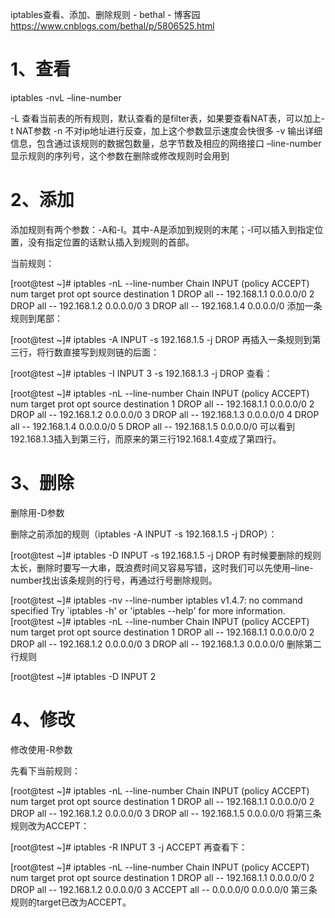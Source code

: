 iptables查看、添加、删除规则 - bethal - 博客园 https://www.cnblogs.com/bethal/p/5806525.html

# 1、查看
iptables -nvL –line-number

-L 查看当前表的所有规则，默认查看的是filter表，如果要查看NAT表，可以加上-t NAT参数
-n 不对ip地址进行反查，加上这个参数显示速度会快很多
-v 输出详细信息，包含通过该规则的数据包数量，总字节数及相应的网络接口
–line-number 显示规则的序列号，这个参数在删除或修改规则时会用到

# 2、添加
添加规则有两个参数：-A和-I。其中-A是添加到规则的末尾；-I可以插入到指定位置，没有指定位置的话默认插入到规则的首部。

当前规则：

[root@test ~]# iptables -nL --line-number
Chain INPUT (policy ACCEPT)
num  target     prot opt source               destination
1    DROP       all  --  192.168.1.1          0.0.0.0/0
2    DROP       all  --  192.168.1.2          0.0.0.0/0
3    DROP       all  --  192.168.1.4          0.0.0.0/0
添加一条规则到尾部：

[root@test ~]# iptables -A INPUT -s 192.168.1.5 -j DROP
再插入一条规则到第三行，将行数直接写到规则链的后面：

[root@test ~]# iptables -I INPUT 3 -s 192.168.1.3 -j DROP
查看：

[root@test ~]# iptables -nL --line-number
Chain INPUT (policy ACCEPT)
num  target     prot opt source               destination
1    DROP       all  --  192.168.1.1          0.0.0.0/0
2    DROP       all  --  192.168.1.2          0.0.0.0/0
3    DROP       all  --  192.168.1.3          0.0.0.0/0
4    DROP       all  --  192.168.1.4          0.0.0.0/0
5    DROP       all  --  192.168.1.5          0.0.0.0/0
可以看到192.168.1.3插入到第三行，而原来的第三行192.168.1.4变成了第四行。

# 3、删除
删除用-D参数

删除之前添加的规则（iptables -A INPUT -s 192.168.1.5 -j DROP）：

[root@test ~]# iptables -D INPUT -s 192.168.1.5 -j DROP
有时候要删除的规则太长，删除时要写一大串，既浪费时间又容易写错，这时我们可以先使用–line-number找出该条规则的行号，再通过行号删除规则。

[root@test ~]# iptables -nv --line-number
iptables v1.4.7: no command specified
Try `iptables -h' or 'iptables --help' for more information.
[root@test ~]# iptables -nL --line-number
Chain INPUT (policy ACCEPT)
num  target     prot opt source               destination
1    DROP       all  --  192.168.1.1          0.0.0.0/0
2    DROP       all  --  192.168.1.2          0.0.0.0/0
3    DROP       all  --  192.168.1.3          0.0.0.0/0
删除第二行规则

[root@test ~]# iptables -D INPUT 2

# 4、修改
修改使用-R参数

先看下当前规则：

[root@test ~]# iptables -nL --line-number
Chain INPUT (policy ACCEPT)
num  target     prot opt source               destination
1    DROP       all  --  192.168.1.1          0.0.0.0/0
2    DROP       all  --  192.168.1.2          0.0.0.0/0
3    DROP       all  --  192.168.1.5          0.0.0.0/0
将第三条规则改为ACCEPT：

[root@test ~]# iptables -R INPUT 3 -j ACCEPT
再查看下：

[root@test ~]# iptables -nL --line-number
Chain INPUT (policy ACCEPT)
num  target     prot opt source               destination
1    DROP       all  --  192.168.1.1          0.0.0.0/0
2    DROP       all  --  192.168.1.2          0.0.0.0/0
3    ACCEPT     all  --  0.0.0.0/0            0.0.0.0/0
第三条规则的target已改为ACCEPT。